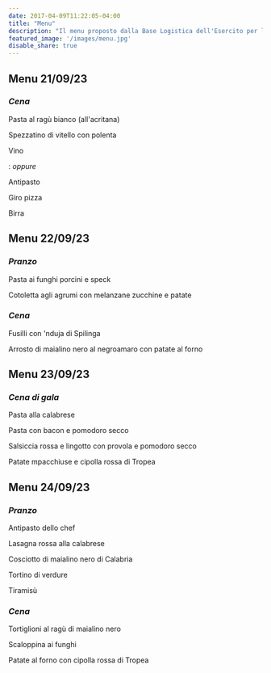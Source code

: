 ```yaml
---
date: 2017-04-09T11:22:05-04:00
title: "Menu"
description: "Il menu proposto dalla Base Logistica dell'Esercito per le giornate del raduno"
featured_image: '/images/menu.jpg'
disable_share: true
--- 
```

## Menu 21/09/23
### _Cena_

Pasta al ragù bianco (all'acritana)

Spezzatino di vitello con polenta

Vino 

: _oppure_

Antipasto

Giro pizza 

Birra

## Menu 22/09/23 
### _Pranzo_
Pasta ai funghi porcini e speck

Cotoletta agli agrumi con melanzane zucchine e patate
### _Cena_
Fusilli con 'nduja di Spilinga 

Arrosto di maialino nero al negroamaro con patate al forno
## Menu 23/09/23 
### _Cena di gala_
Pasta alla calabrese

Pasta con bacon e pomodoro secco

Salsiccia rossa e lingotto con provola e pomodoro secco

Patate mpacchiuse e cipolla rossa di Tropea

## Menu 24/09/23 
### _Pranzo_
Antipasto dello chef

Lasagna rossa alla calabrese

Cosciotto di maialino nero di Calabria 

Tortino di verdure 

Tiramisù
### _Cena_
Tortiglioni al ragù di maialino nero 

Scaloppina ai funghi

Patate al forno con cipolla rossa di Tropea